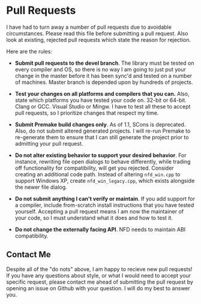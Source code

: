 # Pull Requests #

I have had to turn away a number of pull requests due to avoidable circumstances.  Please read this file before submitting a pull request. Also look at existing, rejected pull requests which state the reason for rejection.

Here are the rules:

- **Submit pull requests to the devel branch**. The library must be tested on every compiler and OS, so there is no way I am going to just put your change in the master before it has been sync'd and tested on a number of machines. Master branch is depended upon by hundreds of projects.

- **Test your changes on all platforms and compilers that you can.**  Also, state which platforms you have tested your code on.  32-bit or 64-bit.  Clang or GCC.  Visual Studio or Mingw.  I have to test all these to accept pull requests, so I prioritize changes that respect my time.

- **Submit Premake build changes only**.  As of 1.1, SCons is deprecated.  Also, do not submit altered generated projects.  I will re-run Premake to re-generate them to ensure that I can still generate the project prior to admitting your pull request.

- **Do not alter existing behavior to support your desired behavior**. For instance, rewriting file open dialogs to behave differently, while trading off functionality for compatibility, will get you rejected.  Consider creating an additional code path.  Instead of altering `nfd_win.cpp` to support Windows XP, create `nfd_win_legacy.cpp`, which exists alongside the newer file dialog.

- **Do not submit anything I can't verify or maintain**.  If you add support for a compiler, include from-scratch install instructions  that you have tested yourself.  Accepting a pull request means I am now the maintainer of your code, so I must understand what it does and how to test it.

- **Do not change the externally facing API**.  NFD needs to maintain ABI compatibility.

## Contact Me ##

Despite all of the "do nots" above, I am happy to recieve new pull requests!  If you have any questions about style, or what I would need to accept your specific request, please contact me ahead of submitting the pull request by opening an issue on Github with your question.  I will do my best to answer you.



